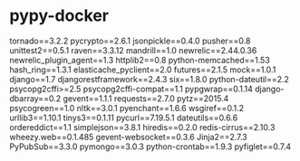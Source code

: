 # pypy-docker

tornado==3.2.2
pycrypto==2.6.1
jsonpickle==0.4.0
pusher==0.8
unittest2==0.5.1
raven==3.3.12
mandrill==1.0
newrelic==2.44.0.36
newrelic_plugin_agent==1.3
httplib2==0.8
python-memcached==1.53
hash_ring==1.3.1
elasticache_pyclient==2.0
futures==2.1.5
mock==1.0.1
django==1.7
djangorestframework==2.4.3
six==1.8.0
python-dateutil==2.2
psycopg2cffi>=2.5
psycopg2cffi-compat==1.1
pypgwrap==0.1.14
django-dbarray==0.2
gevent==1.1.1
requests==2.7.0
pytz==2015.4
psycogreen==1.0
nltk==3.0.1
pyenchant==1.6.6
wsgiref==0.1.2
urllib3==1.10.1
tinys3==0.1.11
pycurl==7.19.5.1
dateutils==0.6.6
ordereddict==1.1
simplejson==3.8.1
hiredis==0.2.0
redis-cirrus==2.10.3
wheezy.web==0.1.485
gevent-websocket==0.3.6
Jinja2==2.7.3
PyPubSub==3.3.0
pymongo==3.0.3
python-crontab==1.9.3
pyfiglet==0.7.4